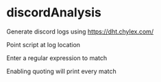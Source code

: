 # discordAnalysis

Generate discord logs using https://dht.chylex.com/

Point script at log location

Enter a regular expression to match

Enabling quoting will print every match
